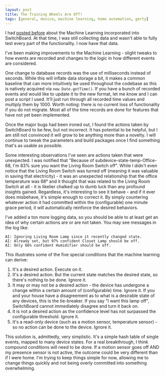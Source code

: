 ```yaml
---
layout: post
title: The Training Wheels Are Off!
tags: [general, device, machine learning, home automation, gerty]
---
```


I had [posted before](https://imbrianj.github.io/switchBoard/Machine-(Slowly)-Learning/) about the Machine Learning incorporated into SwitchBoard.  At that time, I was still collecting data and wasn't able to fully test every part of the functionality.  I now have that data.

I've been making improvements to the Machine Learning - slight tweaks to how events are recorded and changes to the logic in how different events are considered.

One change to database records was the use of milliseconds instead of seconds.  While this will inflate data storage a bit, it makes a common baseline that can more intuitively be used throughout the codebase as this is natively acquired via `new Date.getTime()`.  If you have a bunch of recorded events and would like to update it to the new format, let me know and I can post a script I used.  It'll just run through all recorded time values and multiply them by 1000.  Worth noting: there is no current loss of functionality if you do not migrate.  Most all of the time records are done for features that have not yet been implemented.

Once the major bugs had been ironed out, I found the actions taken by SwitchBoard to be few, but not incorrect.  It has potential to be helpful, but I am still not convinced it will grow to be anything more than a novelty.  I will continue to tweak the parameters and build packages once I find something that's as usable as possible.

Some interesting observations I've seen are actions taken that were unexpected.  I was notified that "Because of subdevice-state-temp-Office-68, I'm 83% sure you want the Living Room Switch off".  While I didn't even notice that the Living Room Switch was turned off (meaning it was valuable in saving that electricity) - it was an unexpected relationship that the office temperature was 68&deg; and it thought that was related to the Living Room Switch at all - it is likelier chalked up to dumb luck than any profound insights gained.  Regardless, it's interesting to see it behave - and if it ever does misbehave, it's simple enough to correct it.  By simply countering whatever action it had committed within the (configurable) one minute grace period, it will automatically reinforce the desired behaviors.

I've added a ton more logging data, so you should be able to at least get an idea of why certain actions are or are not taken.  You may see messages in the log like:

```
AI: Ignoring Living Room Lamp since it recently changed state.
AI: Already set, but 97% confident Closet Lamp should be off.
AI: Only 66% confident Humidifier should be off.
```

This illustrates some of the five special conditions that the machine learning can derive:

1. It's a desired action.  Execute on it.
2. It's a desired action.  But the current state matches the desired state, so there's nothing to be done.  Ignore it.
3. It may or may not be a desired action - the device has undergone a change within a certain amount of (configurable) time.  Ignore it.  If you and your house have a disagreement as to what is a desirable state of any devices, this is the tie-breaker.  If you say "I want this lamp off", SwitchBoard cannot immediately disagree and turn it back on.
4. It is not a desired action as the confidence level has not surpassed the configurable threshold.  Ignore it.
5. It's a read-only device (such as a motion sensor, temperature sensor) - so no action can be done to the device.  Ignore it.

This solution is, admittedly, very simplistic.  It's a simple hash table of single events, mapped to many device states.  For a real breakthrough, I think compound conditions will need to be done.  If a motion sensor goes off AND my presence sensor is not active, the outcome could be very different than if I were home.  I'm trying to keep things simple for now, allowing me to change things quickly and not being overly committed into something overwhelming.
